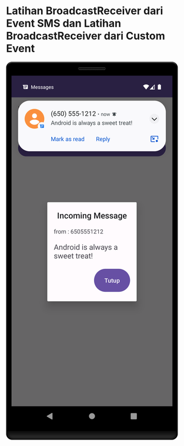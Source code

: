 # Latihan BroadcastReceiver dari Event SMS dan Latihan BroadcastReceiver dari Custom Event
![alt text](https://github.com/syafiqfajrianemha/broadcast-receiver/blob/main/Screenshot_20230906_123822.png?raw=true)
